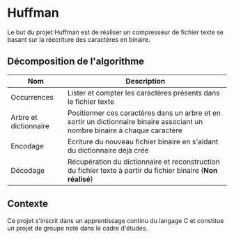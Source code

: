 # Huffman
Le but du projet Huffman est de réaliser un compresseur de fichier texte se basant sur la réecriture des caractères en binaire.

## Décomposition de l'algorithme

| Nom | Description |
| --- | ----------- |
| Occurrences | Lister et compter les caractères présents dans le fichier texte |
| Arbre et dictionnaire | Positionner ces caractères dans un arbre et en sortir un dictionnaire binaire associant un nombre binaire à chaque caractère |
| Encodage | Ecriture du nouveau fichier binaire en s'aidant du dictionnaire déjà crée |
| Décodage | Récupération du dictionnaire et reconstruction du fichier texte à partir du fichier binaire (**Non réalisé**) |

## Contexte
Ce projet s'inscrit dans un apprentissage continu du langage C et constitue un projet de groupe noté dans le cadre d'études.
